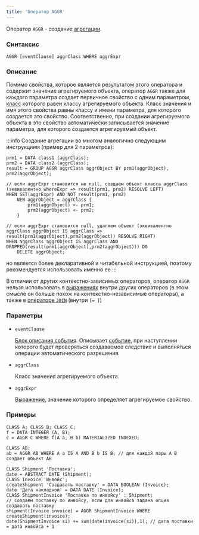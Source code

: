 ```yaml
---
title: 'Оператор AGGR'
---
```


Оператор `AGGR` - создание [агрегации](Aggregations.md).

### Синтаксис  

```
AGGR [eventClause] aggrClass WHERE aggrExpr
```

### Описание

Помимо свойства, которое является результатом этого оператора и содержит значение агрегируемого объекта, оператор `AGGR` также для каждого параметра создает первичное свойство с одним параметром, [класс](User_classes.md) которого равен классу агрегируемого объекта. Класс значения и имя этого свойства равны классу и имени параметра, для которого создается это свойство. Соответственно, при создании агрегируемого объекта в это свойство автоматически записывается значение параметра, для которого создается агрегируемый объект.

:::info
Создание агрегации во многом аналогично следующим инструкциям (пример для 2 параметров):

```lsf
prm1 = DATA class1 (aggrClass);
prm2 = DATA class2 (aggrClass);
result = GROUP AGGR aggrClass aggrObject BY prm1(aggrObject), prm2(aggrObject);

// если aggrExpr становится не null, создаем объект класса aggrClass (эквивалентно whereExpr => result(prm1, prm2) RESOLVE LEFT)
WHEN SET(aggrExpr) AND NOT result(prm1, prm2)
    NEW aggrObject = aggrClass {
        prm1(aggrObject) <- prm1;
        prm2(aggrObject) <- prm2;
    }

// если aggrExpr становится null, удаляем объект (эквивалентно aggrClass aggrObject IS aggrClass => result(prm1(aggrObject),prm2(aggrObject)) RESOLVE RIGHT)
WHEN aggrClass aggrObject IS aggrClass AND DROPPED(result(prm1(aggrObject),prm2(aggrObject))) DO
    DELETE aggrObject;
```

но является более декларативной и читабельной инструкцией, поэтому рекомендуется использовать именно ее
:::

В отличии от других контекстно-зависимых операторов, оператор `AGGR` нельзя использовать в [выражениях](Expression.md) внутри других операторов (в этом смысле он больше похож на контекстно-независимые операторы), а также в [операторе `JOIN`](JOIN_operator.md) (внутри `[= ]`)

### Параметры

- `eventClause`

  [Блок описания события](Event_description_block.md). Описывает [событие](Events.md), при наступлении которого будет проверяться создаваемое следствие и выполняться операции автоматического разрешения.

- `aggrClass`

    Класс значения агрегируемого объекта.

- `aggrExpr`

    [Выражение](Expression.md), значение которого определяет агрегируемое свойство.

### Примеры

```lsf
CLASS A; CLASS B; CLASS C;
f = DATA INTEGER (A, B);
c = AGGR C WHERE f(A a, B b) MATERIALIZED INDEXED;

CLASS AB;
ab = AGGR AB WHERE A a IS A AND B b IS B; // для каждой пары A B создает объект AB

CLASS Shipment 'Поставка';
date = ABSTRACT DATE (Shipment);
CLASS Invoice 'Инвойс';
createShipment 'Создавать поставку' = DATA BOOLEAN (Invoice);
date 'Дата накладной' = DATA DATE (Invoice);
CLASS ShipmentInvoice 'Поставка по инвойсу' : Shipment;
// создаем поставку по инвойсу, если для инвойса задана опция создавать поставку
shipment(Invoice invoice) = AGGR ShipmentInvoice WHERE createShipment(invoice); 
date(ShipmentInvoice si) += sum(date(invoice(si)),1); // дата поставки = дата инвойса + 1
```
